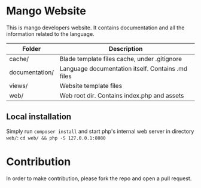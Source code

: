 # Mango Website

This is mango developers website. It contains documentation and all the information related to the language.

| Folder         | Description                                                |
| -------------- | ---------------------------------------------------------- |
| cache/         | Blade template files cache, under .gitignore               |
| documentation/ | Language documentation itself. Contains .md files          |
| views/         | Website template files                                     |
| web/           | Web root dir. Contains index.php and assets                |

## Local installation
Simply run `composer install` and start php's internal web server in directory `web/`: `cd web/ && php -S 127.0.0.1:8080`

# Contribution
In order to make contribution, please fork the repo and open a pull request.  